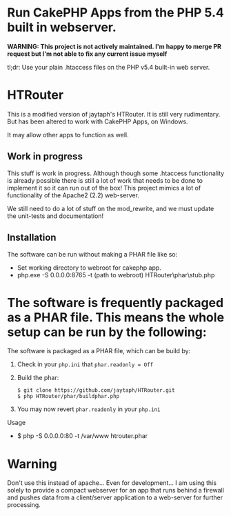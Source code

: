 Run CakePHP Apps from the PHP 5.4 built in webserver.
=======
**WARNING: This project is not actively maintained. I'm happy to merge PR request but I'm not able to fix any current issue myself** 

tl;dr: Use your plain .htaccess files on the PHP v5.4 built-in web server.


HTRouter
========
This is a modified version of jaytaph's HTRouter.  It is still very rudimentary.  But has been altered to work with CakePHP Apps, on Windows.

It may allow other apps to function as well.


Work in progress
----------------
This stuff is work in progress. Although though some .htaccess functionality is already possible there is still a lot of
work that needs to be done to implement it so it can run out of the box! This project mimics a lot of functionality of
the Apache2 (2.2) web-server.

We still need to do a lot of stuff on the mod_rewrite, and we must update the unit-tests and documentation!


Installation
------------
The software can be run without making a PHAR file like so:

* Set working directory to webroot for cakephp app.
* php.exe -S 0.0.0.0:8765 -t (path to webroot) HTRouter\phar\stub.php

The software is frequently packaged as a PHAR file. This means the whole setup can be run by the following:
=======

The software is packaged as a PHAR file, which can be build by:

 1. Check in your `php.ini` that `phar.readonly = Off`
 2. Build the phar:

        $ git clone https://github.com/jaytaph/HTRouter.git
        $ php HTRouter/phar/buildphar.php

 3. You may now revert `phar.readonly` in your `php.ini`

Usage

 * $ php -S 0.0.0.0:80 -t /var/www htrouter.phar

Warning
=======
Don't use this instead of apache...  Even for development...  I am using this solely to provide a compact webserver for
an app that runs behind a firewall and pushes data from a client/server application to a web-server for further processing.
